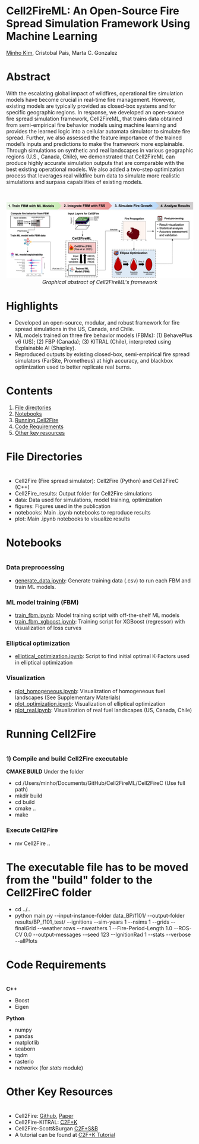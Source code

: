 # Cell2FireML: An Open-Source Fire Spread Simulation Framework Using Machine Learning
[Minho Kim](https://minho.me), Cristobal Pais, Marta C. Gonzalez

# Abstract
With the escalating global impact of wildfires, operational fire simulation models have become crucial in real-time fire management. However, existing models are typically provided as closed-box systems and for specific geographic regions. In response, we developed an open-source fire spread simulation framework, Cell2FireML, that trains data obtained from semi-empirical fire behavior models using machine learning and provides the learned logic into a cellular automata simulator to simulate fire spread. Further, we also assessed the feature importance of the trained model’s inputs and predictions to make the framework more explainable. Through simulations on synthetic and real landscapes in various geographic regions (U.S., Canada, Chile), we demonstrated that Cell2FireML can produce highly accurate simulation outputs that are comparable with the best existing operational models. We also added a two-step optimization process that leverages real wildfire burn data to simulate more realistic simulations and surpass capabilities of existing models.

<br/>
<p align="center">
  <img src="figures/graphical_abstract.jpg" width="900">
  <br><i>Graphical abstract of Cell2FireML's framework</i>
</p>

# Highlights
* Developed an open-source, modular, and robust framework for fire spread simulations in the US, Canada, and Chile.
* ML models trained on three fire behavior models (FBMs): (1) BehavePlus v6 (US); (2) FBP (Canada); (3) KITRAL (Chile), interpreted using Explainable AI (Shapley).
* Reproduced outputs by existing closed-box, semi-empirical fire spread simulators (FarSite, Prometheus) at high accuracy, and blackbox optimization used to better replicate real burns.

# Contents
1. [File directories](#Directories)
2. [Notebooks](#Notebooks)
3. [Running Cell2Fire](#Cell2Fire)
4. [Code Requirements](#Requirements)
5. [Other key resources](#Resources)

# File Directories
<h1 id="Directories"></h1>

- Cell2Fire (Fire spread simulator): Cell2Fire (Python) and Cell2FireC (C++)
- Cell2Fire_results: Output folder for Cell2Fire simulations
- data: Data used for simulations, model training, optimization
- figures: Figures used in the publication
- notebooks: Main .ipynb notebooks to reproduce results
- plot: Main .ipynb notebooks to visualize results

# Notebooks
<h1 id="Notebooks"></h1>

### Data preprocessing
- [generate_data.ipynb](notebooks/generate_data.ipynb): Generate training data (.csv) to run each FBM and train ML models.

### ML model training (FBM)
- [train_fbm.ipynb](notebooks/train_fbm.ipnb): Model training script with off-the-shelf ML models
- [train_fbm_xgboost.ipynb](notebooks/train_fbm_xgboost.ipynb): Training script for XGBoost (regressor) with visualization of loss curves

### Elliptical optimization
- [elliptical_optimization.ipynb](notebooks/elliptical_optimization.ipynb): Script to find initial optimal K-Factors used in elliptical optimization

### Visualization
- [plot_homogeneous.ipynb](notebooks/plot_homogeneous.ipynb): Visualization of homogeneous fuel landscapes (See Supplementary Materials)
- [plot_optimization.ipynb](notebooks/plot_optimization.ipynb): Visualization of elliptical optimization
- [plot_real.ipynb](notebooks/plot_real.iypnb): Visualization of real fuel landscapes (US, Canada, Chile)

# Running Cell2Fire
<h1 id="Cell2Fire"></h1>

### 1) Compile and build Cell2Fire executable
**CMAKE BUILD**
Under the folder
- cd /Users/minho/Documents/GitHub/Cell2FireML/Cell2FireC (Use full path)
- mkdir build
- cd build
- cmake ..
- make

### Execute Cell2Fire
- mv Cell2Fire ..
# The executable file has to be moved from the "build" folder to the Cell2FireC folder
- cd ../..
- python main.py --input-instance-folder data_BP/f101/ --output-folder results/BP_f101_test/ --ignitions --sim-years 1 --nsims 1 --grids --finalGrid --weather rows --nweathers 1 --Fire-Period-Length 1.0 --ROS-CV 0.0 --output-messages --seed 123 --IgnitionRad 1 --stats --verbose --allPlots

# Code Requirements
<h1 id="Requirements"></h1>

**C++**
- Boost
- Eigen

**Python**
- numpy
- pandas
- matplotlib
- seaborn
- tqdm
- rasterio
- networkx (for *stats* module)

# Other Key Resources
<h1 id="Resources"></h1>

* Cell2Fire: [Github](https://github.com/cell2fire/Cell2Fire), [Paper](https://www.frontiersin.org/articles/10.3389/ffgc.2021.692706/full)
* Cell2Fire-KITRAL: [C2F+K](https://github.com/fire2a/C2FK)
* Cell2Fire-Scott&Burgan [C2F+S&B](https://github.com/fire2a/C2FSB)
* A tutorial can be found at [C2F+K Tutorial](https://docs.google.com/presentation/d/1Y6fPAhDrSThGSvYFvqdccXTvVrUcvbHZsDLAwbfMD18/edit?usp=sharing)
